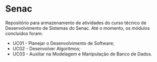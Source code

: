 # Senac

Repositório para armazenamento de atividades do curso técnico de Desenvolvimento de Sistemas do Senac. Até o momento, os módulos concluídos foram:
- UC01 - Planejar o Desenvolvimento de Software;
- UC02 - Desenvolver Algoritmos;
- UC03 - Auxiliar na Modelagem e Manipulação de Banco de Dados.
